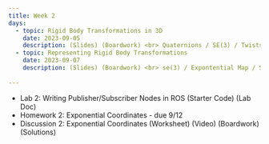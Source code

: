 ```yaml
---
title: Week 2
days:
  - topic: Rigid Body Transformations in 3D
    date: 2023-09-05
    description: (Slides) (Boardwork) <br> Quaternions / SE(3) / Twists <br> Reading - MLS 3.2
  - topic: Representing Rigid Body Transformations
    date: 2023-09-07
    description: (Slides) (Boardwork) <br> se(3) / Expontential Map / Screws <br> Reading - MLS 3.2
  
---
```


- Lab 2: Writing Publisher/Subscriber Nodes in ROS (Starter Code) (Lab Doc)
- Homework 2: Exponential Coordinates - due 9/12
- Discussion 2: Exponential Coordinates (Worksheet) (Video) (Boardwork) (Solutions)

<a id="Week3"></a>